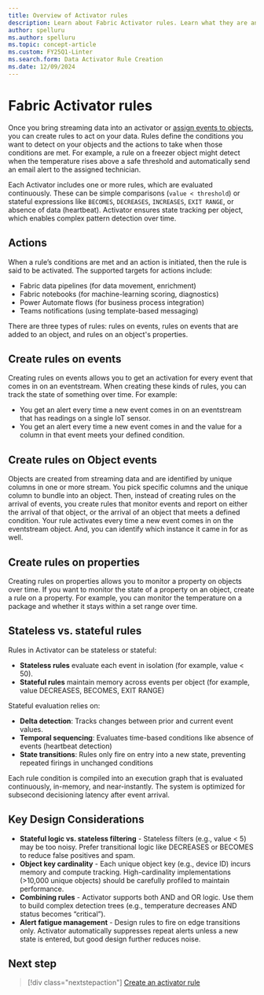 ```yaml
---
title: Overview of Activator rules
description: Learn about Fabric Activator rules. Learn what they are and how to create them on events, properties, and objects. Use rules to get notifications about your data and to automate workflows.
author: spelluru
ms.author: spelluru
ms.topic: concept-article
ms.custom: FY25Q1-Linter
ms.search.form: Data Activator Rule Creation
ms.date: 12/09/2024
---
```


# Fabric Activator rules
Once you bring streaming data into an activator or [assign events to objects](activator-assign-data-objects.md#assign-data-to-objects-in-activator), you can create rules to act on your data. 
Rules define the conditions you want to detect on your objects and the actions to take when those conditions are met. For example, a rule on a freezer object might detect when the temperature rises above a safe threshold and automatically send an email alert to the assigned technician.

Each Activator includes one or more rules, which are evaluated continuously. These can be simple comparisons (`value < threshold`) or stateful expressions like `BECOMES`, `DECREASES`, `INCREASES`, `EXIT RANGE`, or absence of data (heartbeat). Activator ensures state tracking per object, which enables complex pattern detection over time.

## Actions 
When a rule’s conditions are met and an action is initiated, then the rule is said to be activated. The supported targets for actions include: 

- Fabric data pipelines (for data movement, enrichment)
- Fabric notebooks (for machine-learning scoring, diagnostics)
- Power Automate flows (for business process integration)
- Teams notifications (using template-based messaging)

There are three types of rules: rules on events, rules on events that are added to an object, and rules on an object's properties.  

## Create rules on events
Creating rules on events allows you to get an activation for every event that comes in on an eventstream. When creating these kinds of rules, you can track the state of something over time. For example:

- You get an alert every time a new event comes in on an eventstream that has readings on a single IoT sensor.
- You get an alert every time a new event comes in and the value for a column in that event meets your defined condition.

## Create rules on Object events
Objects are created from streaming data and are identified by unique columns in one or more stream. You pick specific columns and the unique column to bundle into an object. Then, instead of creating rules on the arrival of events, you create rules that monitor events and report on either the arrival of that object, or the arrival of an object that meets a defined condition. Your rule activates every time a new event comes in on the eventstream object. And, you can identify which instance it came in for as well. 

## Create rules on properties
Creating rules on properties allows you to monitor a property on objects over time. If you want to monitor the state of a property on an object, create a rule on a property. For example, you can monitor the temperature on a package and whether it stays within a set range over time.

## Stateless vs. stateful rules
Rules in Activator can be stateless or stateful:

- **Stateless rules** evaluate each event in isolation (for example, value < 50).
- **Stateful rules** maintain memory across events per object (for example, value DECREASES, BECOMES, EXIT RANGE)

Stateful evaluation relies on:

- **Delta detection**: Tracks changes between prior and current event values.
- **Temporal sequencing**: Evaluates time-based conditions like absence of events (heartbeat detection)
- **State transitions**: Rules only fire on entry into a new state, preventing repeated firings in unchanged conditions

Each rule condition is compiled into an execution graph that is evaluated continuously, in-memory, and near-instantly. The system is optimized for subsecond decisioning latency after event arrival.

## Key Design Considerations

- **Stateful logic vs. stateless filtering** - Stateless filters (e.g., value < 5) may be too noisy. Prefer transitional logic like DECREASES or BECOMES to reduce false positives and spam.
- **Object key cardinality** - Each unique object key (e.g., device ID) incurs memory and compute tracking. High-cardinality implementations (>10,000 unique objects) should be carefully profiled to maintain performance.
- **Combining rules** - Activator supports both AND and OR logic. Use them to build complex detection trees (e.g., temperature decreases AND status becomes “critical”).
- **Alert fatigue management** - Design rules to fire on edge transitions only. Activator automatically suppresses repeat alerts unless a new state is entered, but good design further reduces noise.


## Next step

> [!div class="nextstepaction"]
> [Create an activator rule](activator-create-activators.md)
